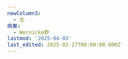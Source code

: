 ```yaml
---
newColumn3:
  - 左
病巣:
  - Wernicke野
lastmod: '2025-04-03'
last_edited: 2025-02-27T00:00:00.000Z
---
```



